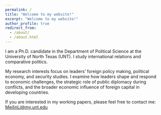 ```yaml
---
permalink: /
title: "Welcome to my website!"
excerpt: "Welcome to my website!"
author_profile: true
redirect_from: 
  - /about/
  - /about.html
---
```


I am a Ph.D. candidate in the Department of Political Science at the University of North Texas (UNT). I study international relations and comparative politics. 

My research interests focus on leaders’ foreign policy making, political economy, and security studies. I examine how leaders shape and respond to economic challenges, the strategic role of public diplomacy during conflicts, and the broader economic influence of foreign capital in developing countries. 

If you are interested in my working papers, please feel free to contact me: [MeilinLi@my.unt.edu](mailto:MeilinLi@my.unt.edu)
